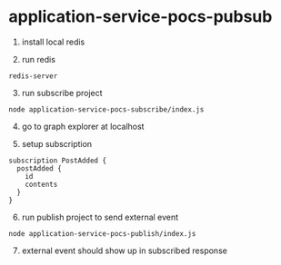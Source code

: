 # application-service-pocs-pubsub


1. install local redis

2. run redis
```
redis-server
```

3. run subscribe project
```
node application-service-pocs-subscribe/index.js
```

4. go to graph explorer at localhost

5. setup subscription
```
subscription PostAdded {
  postAdded {
    id
    contents
  }
}
```

6. run publish project to send external event
```
node application-service-pocs-publish/index.js
```

7. external event should show up in subscribed response
